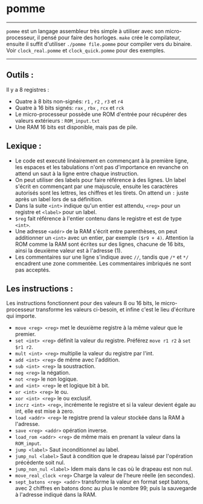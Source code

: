 # pomme
---
`pomme` est un langage assembleur très simple à utiliser avec son micro-processeur, il pensé pour faire des horloges. 
`make` crée le compilateur, ensuite il suffit d'utiliser `./pomme file.pomme` pour compiler vers du binaire.
Voir `clock_real.pomme` et `clock_quick.pomme` pour des exemples.
 
---
## Outils :
Il y a 8 registres :
- Quatre à 8 bits non-signés: `r1` , `r2` , `r3` et `r4`
- Quatre à 16 bits signés: `rax` , `rbx` , `rcx` et `rck`
- Le micro-processeur possède une ROM d'entrée pour récupérer des valeurs extérieurs : `ROM_input.txt`
- Une RAM 16 bits est disponible, mais pas de pile. 

## Lexique :
- Le code est executé linéairement en commençant à la première ligne, les espaces et les tabulations n'ont pas d'importance en revanche on attend un saut à la ligne entre chaque instruction.
- On peut utiliser des labels pour faire référence à des lignes. Un label s'écrit en commençant par une majuscule, ensuite les caractères autorisés sont les lettres, les chiffres et les tirets. On attend un `:` juste après un label lors de sa définition.
- Dans la suite `<int>` indique qu'un entier est attendu, `<reg>` pour un registre et `<label>` pour un label.
- `$reg` fait référence à l'entier contenu dans le registre et est de type `<int>`.
- Une adresse `<addr>` de la RAM s'écrit entre parenthèses, on peut additionner un `<int>` avec un entier, par exemple `($r9 + 4)`. Attention la ROM comme la RAM sont écrites sur des lignes, chacune de 16 bits, ainsi la deuxième valeur est à l'adresse (1).
- Les commentaires sur une ligne s'indique avec `//`, tandis que `/*` et `*/` encadrent une zone commentée. Les commentaires imbriqués ne sont pas acceptés. 

## Les instructions :
Les instructions fonctionnent pour des valeurs 8 ou 16 bits, le micro-processeur transforme les valeurs ci-besoin, et infine c'est le lieu d'écriture qui importe.
- `move <reg> <reg>` met le deuxième registre à la même valeur que le premier.
- `set <int> <reg>` définit la valeur du registre. Préférez `move r1 r2` à `set $r1 r2`.
- `mult <int> <reg>` multiplie la valeur du registre par l'int.
- `add <int> <reg>` de même avec l'addition.
- `sub <int> <reg>` la soustraction.
- `neg <reg>` la négation.
- `not <reg>` le non logique.
- `and <int> <reg>` le et logique bit à bit.
- `or <int> <reg>` le ou.
- `xor <int> <reg>` le ou exclusif.
- `incrz <int> <reg>`, incrémente le registre et si la valeur devient égale au int, elle est mise à zero.
- `load <addr> <reg>` le registre prend la valeur stockée dans la RAM à l'adresse. 
- `save <reg> <addr>` opération inverse. 
- `load_rom <addr> <reg>` de même mais en prenant la valeur dans la `ROM_imput`.
- `jump <label>` Saut inconditionnel au label.
- `jump_nul <label>` Saut à condition que le drapeau laissé par l'opération précédente soit nul. 
- `jump_non_nul <label>` Idem mais dans le cas où le drapeau est non nul. 
- `move_real_clock <reg>` Charge la valeur de l'heure réelle (en secondes). 
- `sept_batons <reg> <addr>` transforme la valeur en format sept batons, avec 2 chiffres en batons donc au plus le nombre 99; puis la sauvegarde à l'adresse indiqué dans la RAM.  

